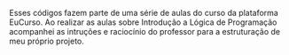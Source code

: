 Esses códigos fazem parte de uma série de aulas do curso da plataforma EuCurso. Ao realizar as aulas sobre Introdução a Lógica de Programação acompanhei as intruções e raciocínio do professor para a estruturação de meu próprio projeto. 